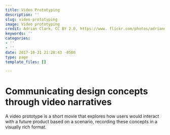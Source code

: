 ```yaml
---
title: Video Prototyping
description: ''
slug: video-prototyping
image: Video prototyping
credit: Adrian Clark, CC BY 2.0, https://www. flickr.com/photos/adriandc/2185215183/
keywords: ''
categories:
- ''
- ''
date: 2017-10-31 21:28:43 -0500
type: page
template_files: []

---
```

# Communicating design concepts through video narratives

A video prototype is a short movie that explores how  users would interact with a future product based on a scenario, recording these concepts in a visually rich format.
